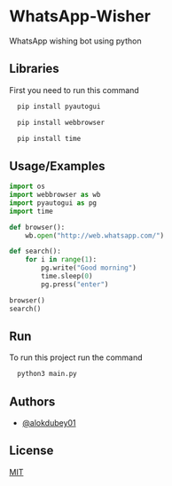 
# WhatsApp-Wisher

WhatsApp wishing bot using python


## Libraries

First you need to run this command

```bash
  pip install pyautogui
```

```bash
  pip install webbrowser
```

```bash
  pip install time
```
## Usage/Examples

```python
import os
import webbrowser as wb
import pyautogui as pg
import time

def browser():
    wb.open("http://web.whatsapp.com/")

def search():
    for i in range(1):
        pg.write("Good morning")
        time.sleep(0)
        pg.press("enter")

browser()
search()
```


## Run

To run this project run the command

```bash
  python3 main.py
```

## Authors

- [@alokdubey01](https://github.com/alokdubey01)


## License

[MIT](https://github.com/alokdubey01/WhatsApp-Wisher/blob/main/LICENSE)


